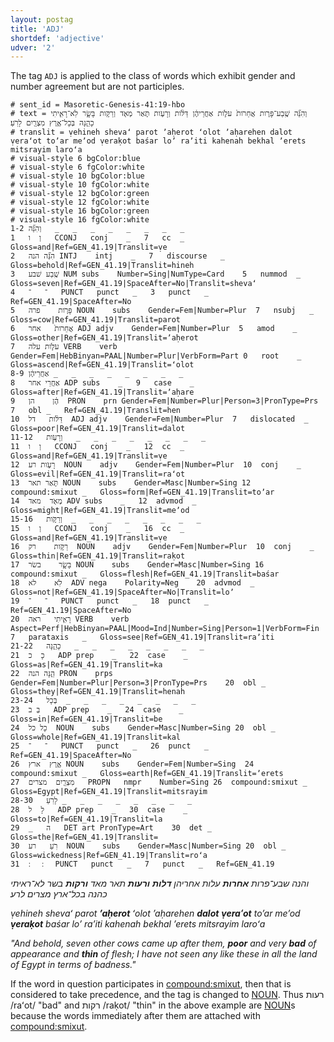 ```yaml
---
layout: postag
title: 'ADJ'
shortdef: 'adjective'
udver: '2'
---
```


The tag `ADJ` is applied to the class of words which exhibit gender and number agreement but are not participles.

<!-- genesis 1180 -->
~~~ conllu
# sent_id = Masoretic-Genesis-41:19-hbo
# text = וְהִנֵּ֞ה שֶֽׁבַע־פָּרֹ֤ות אֲחֵרֹות֙ עֹלֹ֣ות אַחֲרֵיהֶ֔ן דַּלֹּ֨ות וְרָעֹ֥ות תֹּ֛אַר מְאֹ֖ד וְרַקֹּ֣ות בָּשָׂ֑ר לֹֽא־רָאִ֧יתִי כָהֵ֛נָּה בְּכָל־אֶ֥רֶץ מִצְרַ֖יִם לָרֹֽעַ׃
# translit = ṿehineh shevaʻ parot ʼaḥerot ʻolot ʼaḥarehen dalot ṿeraʻot toʼar meʼod ṿeraḳot baśar loʼ raʼiti kahenah bekhal ʼerets mitsrayim laroʻa
# visual-style 6 bgColor:blue
# visual-style 6 fgColor:white
# visual-style 10 bgColor:blue
# visual-style 10 fgColor:white
# visual-style 12 bgColor:green
# visual-style 12 fgColor:white
# visual-style 16 bgColor:green
# visual-style 16 fgColor:white
1-2	וְהִנֵּ֞ה	_	_	_	_	_	_	_	_
1	וְ	ו	CCONJ	conj	_	7	cc	_	Gloss=and|Ref=GEN_41.19|Translit=ṿe
2	הִנֵּ֞ה	הנה	INTJ	intj	_	7	discourse	_	Gloss=behold|Ref=GEN_41.19|Translit=hineh
3	שֶֽׁבַע	שׁבע	NUM	subs	Number=Sing|NumType=Card	5	nummod	_	Gloss=seven|Ref=GEN_41.19|SpaceAfter=No|Translit=shevaʻ
4	־	־	PUNCT	punct	_	3	punct	_	Ref=GEN_41.19|SpaceAfter=No
5	פָּרֹ֤ות	פרה	NOUN	subs	Gender=Fem|Number=Plur	7	nsubj	_	Gloss=cow|Ref=GEN_41.19|Translit=parot
6	אֲחֵרֹות֙	אחר	ADJ	adjv	Gender=Fem|Number=Plur	5	amod	_	Gloss=other|Ref=GEN_41.19|Translit=ʼaḥerot
7	עֹלֹ֣ות	עלה	VERB	verb	Gender=Fem|HebBinyan=PAAL|Number=Plur|VerbForm=Part	0	root	_	Gloss=ascend|Ref=GEN_41.19|Translit=ʻolot
8-9	אַחֲרֵיהֶ֔ן	_	_	_	_	_	_	_	_
8	אַחֲרֵי	אחר	ADP	subs	_	9	case	_	Gloss=after|Ref=GEN_41.19|Translit=ʼaḥare
9	הֶ֔ן	הן	PRON	prn	Gender=Fem|Number=Plur|Person=3|PronType=Prs	7	obl	_	Ref=GEN_41.19|Translit=hen
10	דַּלֹּ֨ות	דל	ADJ	adjv	Gender=Fem|Number=Plur	7	dislocated	_	Gloss=poor|Ref=GEN_41.19|Translit=dalot
11-12	וְרָעֹ֥ות	_	_	_	_	_	_	_	_
11	וְ	ו	CCONJ	conj	_	12	cc	_	Gloss=and|Ref=GEN_41.19|Translit=ṿe
12	רָעֹ֥ות	רע	NOUN	adjv	Gender=Fem|Number=Plur	10	conj	_	Gloss=evil|Ref=GEN_41.19|Translit=raʻot
13	תֹּ֛אַר	תאר	NOUN	subs	Gender=Masc|Number=Sing	12	compound:smixut	_	Gloss=form|Ref=GEN_41.19|Translit=toʼar
14	מְאֹ֖ד	מאד	ADV	subs	_	12	advmod	_	Gloss=might|Ref=GEN_41.19|Translit=meʼod
15-16	וְרַקֹּ֣ות	_	_	_	_	_	_	_	_
15	וְ	ו	CCONJ	conj	_	16	cc	_	Gloss=and|Ref=GEN_41.19|Translit=ṿe
16	רַקֹּ֣ות	רק	NOUN	adjv	Gender=Fem|Number=Plur	10	conj	_	Gloss=thin|Ref=GEN_41.19|Translit=raḳot
17	בָּשָׂ֑ר	בשׂר	NOUN	subs	Gender=Masc|Number=Sing	16	compound:smixut	_	Gloss=flesh|Ref=GEN_41.19|Translit=baśar
18	לֹֽא	לא	ADV	nega	Polarity=Neg	20	advmod	_	Gloss=not|Ref=GEN_41.19|SpaceAfter=No|Translit=loʼ
19	־	־	PUNCT	punct	_	18	punct	_	Ref=GEN_41.19|SpaceAfter=No
20	רָאִ֧יתִי	ראה	VERB	verb	Aspect=Perf|HebBinyan=PAAL|Mood=Ind|Number=Sing|Person=1|VerbForm=Fin	7	parataxis	_	Gloss=see|Ref=GEN_41.19|Translit=raʼiti
21-22	כָהֵ֛נָּה	_	_	_	_	_	_	_	_
21	כָ	כ	ADP	prep	_	22	case	_	Gloss=as|Ref=GEN_41.19|Translit=ka
22	הֵ֛נָּה	הנה	PRON	prps	Gender=Fem|Number=Plur|Person=3|PronType=Prs	20	obl	_	Gloss=they|Ref=GEN_41.19|Translit=henah
23-24	בְּכָל	_	_	_	_	_	_	_	_
23	בְּ	ב	ADP	prep	_	24	case	_	Gloss=in|Ref=GEN_41.19|Translit=be
24	כָל	כל	NOUN	subs	Gender=Masc|Number=Sing	20	obl	_	Gloss=whole|Ref=GEN_41.19|Translit=kal
25	־	־	PUNCT	punct	_	26	punct	_	Ref=GEN_41.19|SpaceAfter=No
26	אֶ֥רֶץ	ארץ	NOUN	subs	Gender=Fem|Number=Sing	24	compound:smixut	_	Gloss=earth|Ref=GEN_41.19|Translit=ʼerets
27	מִצְרַ֖יִם	מצרים	PROPN	nmpr	Number=Sing	26	compound:smixut	_	Gloss=Egypt|Ref=GEN_41.19|Translit=mitsrayim
28-30	לָרֹֽעַ	_	_	_	_	_	_	_	_
28	לָ	ל	ADP	prep	_	30	case	_	Gloss=to|Ref=GEN_41.19|Translit=la
29	_	ה	DET	art	PronType=Art	30	det	_	Gloss=the|Ref=GEN_41.19|Translit=
30	רֹֽעַ	רע	NOUN	subs	Gender=Masc|Number=Sing	20	obl	_	Gloss=wickedness|Ref=GEN_41.19|Translit=roʻa
31	׃	׃	PUNCT	punct	_	7	punct	_	Ref=GEN_41.19

~~~

_והנה שבע־פרות **אחרות** עלות אחריהן **דלות** **ורעות** תאר מאד **ורקות** בשר לא־ראיתי כהנה בכל־ארץ מצרים לרע׃_

_ṿehineh shevaʻ parot **ʼaḥerot** ʻolot ʼaḥarehen **dalot** **ṿeraʻot** toʼar meʼod **ṿeraḳot** baśar loʼ raʼiti kahenah bekhal ʼerets mitsrayim laroʻa_

_"And behold, seven other cows came up after them, **poor** and very **bad** of appearance and **thin** of flesh; I have not seen any like these in all the land of Egypt in terms of badness."_

If the word in question participates in [compound:smixut](), then that is considered to take precedence, and the tag is changed to [NOUN]().
Thus רעות /raʻot/ "bad" and רקות /raḳot/ "thin" in the above example are [NOUN]()s because the words immediately after them are attached with [compound:smixut]().
